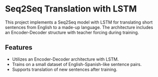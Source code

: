 # Seq2Seq Translation with LSTM

This project implements a Seq2Seq model with LSTM for translating short sentences from English to a made-up language. The architecture includes an Encoder-Decoder structure with teacher forcing during training.

## Features
- Utilizes an Encoder-Decoder architecture with LSTM.
- Trains on a small dataset of English-Spanish-like sentence pairs.
- Supports translation of new sentences after training.
